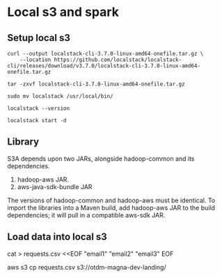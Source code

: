 # Local s3 and spark

## Setup local s3

    curl --output localstack-cli-3.7.0-linux-amd64-onefile.tar.gz \
        --location https://github.com/localstack/localstack-cli/releases/download/v3.7.0/localstack-cli-3.7.0-linux-amd64-onefile.tar.gz

    tar -zxvf localstack-cli-3.7.0-linux-amd64-onefile.tar.gz
    
    sudo mv localstack /usr/local/bin/
    
    localstack --version

    localstack start -d

## Library

S3A depends upon two JARs, alongside hadoop-common and its dependencies.

1. hadoop-aws JAR.
2. aws-java-sdk-bundle JAR

The versions of hadoop-common and hadoop-aws must be identical.
To import the libraries into a Maven build, add hadoop-aws JAR to the build dependencies; it will pull in a compatible aws-sdk JAR.

## Load data into local s3

cat > requests.csv <<EOF
"email1"
"email2"
"email3"
EOF

aws s3 cp requests.csv s3://otdm-magna-dev-landing/

